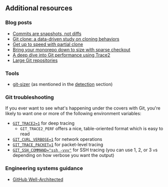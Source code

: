 ## Additional resources

### Blog posts

- [Commits are snapshots, not diffs](https://github.blog/2020-12-17-commits-are-snapshots-not-diffs/)
- [Git clone: a data-driven study on cloning behaviors](https://github.blog/2020-12-22-git-clone-a-data-driven-study-on-cloning-behaviors/)
- [Get up to speed with partial clone](https://github.blog/2020-12-21-get-up-to-speed-with-partial-clone-and-shallow-clone/)
- [Bring your monorepo down to size with sparse checkout](https://github.blog/2020-01-17-bring-your-monorepo-down-to-size-with-sparse-checkout/)
- [A deep dive into Git performance using Trace2](https://devblogs.microsoft.com/devops/a-deep-dive-into-git-performance-using-trace2/)
- [Large Git repositories](https://larsxschneider.github.io/2016/09/21/large-git-repos)

### Tools

- [git-sizer](https://github.com/github/git-sizer) (as mentioned in the [detection](detection.md) section)

### Git troubleshooting

If you ever want to see what's happening under the covers with Git, you're likely to want one or more of the following environment variables:
- [`GIT_TRACE2=1`](https://devblogs.microsoft.com/devops/a-deep-dive-into-git-performance-using-trace2/) for deep tracing
  - `GIT_TRACE2_PERF` offers a nice, table-oriented format which is easy to read
- [`GIT_CURL_VERBOSE=1`](https://git-scm.com/book/en/v2/Git-Internals-Environment-Variables#_networking) for network operations
- [`GIT_TRACE_PACKET=1`](https://git-scm.com/book/en/v2/Git-Internals-Environment-Variables#_debugging) for packet-level tracing
- [`GIT_SSH_COMMAND="ssh -vvv"`](https://git-scm.com/docs/git-config#Documentation/git-config.txt-coresshCommand) for SSH tracing (you can use 1, 2, or 3 `v`s depending on how verbose you want the output)

### Engineering systems guidance

- [GitHub Well-Architected](https://wellarchitected.github.com/library/architecture/)
